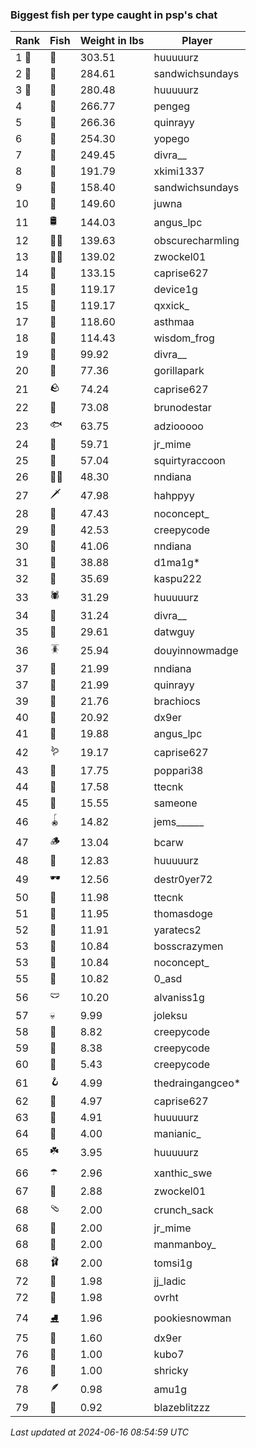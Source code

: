 ### Biggest fish per type caught in psp's chat
| Rank | Fish | Weight in lbs | Player |
|------|--------|-----------|---------|
| 1 🥇  | 🐳 | 303.51 | huuuuurz |
| 2 🥈  | 🐉 | 284.61 | sandwichsundays |
| 3 🥉  | 🦑 | 280.48 | huuuuurz |
| 4  | 🐍 | 266.77 | pengeg |
| 5  | 🦕 | 266.36 | quinrayy |
| 6  | 🐢 | 254.30 | yopego |
| 7  | 🦈 | 249.45 | divra__ |
| 8  | 🐙 | 191.79 | xkimi1337 |
| 9  | 🐋 | 158.40 | sandwichsundays |
| 10  | 🐊 | 149.60 | juwna |
| 11  | 🛢️ | 144.03 | angus_lpc |
| 12  | 🧞‍♂ | 139.63 | obscurecharmling |
| 13  | 🧜‍♀️ | 139.02 | zwockel01 |
| 14  | 🦭 | 133.15 | caprise627 |
| 15  | 🦞 | 119.17 | device1g |
| 15  | 🐬 | 119.17 | qxxick_ |
| 17  | 🧟 | 118.60 | asthmaa |
| 18  | 🦪 | 114.43 | wisdom_frog |
| 19  | 🪸 | 99.92 | divra__ |
| 20  | 🦇 | 77.36 | gorillapark |
| 21  | 🪨 | 74.24 | caprise627 |
| 22  | 👑 | 73.08 | brunodestar |
| 23  | 🐟 | 63.75 | adziooooo |
| 24  | 📱 | 59.71 | jr_mime |
| 25  | 🦐 | 57.04 | squirtyraccoon |
| 26  | 🐻‍❄ | 48.30 | nndiana |
| 27  | 🗡️ | 47.98 | hahppyy |
| 28  | 🐸 | 47.43 | noconcept_ |
| 29  | 🦫 | 42.53 | creepycode |
| 30  | 🐧 | 41.06 | nndiana |
| 31  | 🦀 | 38.88 | d1ma1g* |
| 32  | 🐡 | 35.69 | kaspu222 |
| 33  | 🕷️ | 31.29 | huuuuurz |
| 34  | 🥒 | 31.24 | divra__ |
| 35  | 🧽 | 29.61 | datwguy |
| 36  | 🪳 | 25.94 | douyinnowmadge |
| 37  | 🦠 | 21.99 | nndiana |
| 37  | 🐠 | 21.99 | quinrayy |
| 39  | 🪼 | 21.76 | brachiocs |
| 40  | 🎰 | 20.92 | dx9er |
| 41  | 🦦 | 19.88 | angus_lpc |
| 42  | 🪱 | 19.17 | caprise627 |
| 43  | 🧭 | 17.75 | poppari38 |
| 44  | 🍄 | 17.58 | ttecnk |
| 45  | 🦆 | 15.55 | sameone |
| 46  | 🪀 | 14.82 | jems______ |
| 47  | 🪵 | 13.04 | bcarw |
| 48  | 🧃 | 12.83 | huuuuurz |
| 49  | 🕶️ | 12.56 | destr0yer72 |
| 50  | 👒 | 11.98 | ttecnk |
| 51  | 🐌 | 11.95 | thomasdoge |
| 52  | 🧸 | 11.91 | yaratecs2 |
| 53  | 🦎 | 10.84 | bosscrazymen |
| 53  | 🧊 | 10.84 | noconcept_ |
| 55  | 🎱 | 10.82 | 0_asd |
| 56  | 🩲 | 10.20 | alvaniss1g |
| 57  | 💀 | 9.99 | joleksu |
| 58  | 🪺 | 8.82 | creepycode |
| 59  | 🪹 | 8.38 | creepycode |
| 60  | 🧵 | 5.43 | creepycode |
| 61  | 🪝 | 4.99 | thedraingangceo* |
| 62  | 🎏 | 4.97 | caprise627 |
| 63  | 🥫 | 4.91 | huuuuurz |
| 64  | 🐚 | 4.00 | manianic_ |
| 65  | ☘️ | 3.95 | huuuuurz |
| 66  | ☂️ | 2.96 | xanthic_swe |
| 67  | 🌹 | 2.88 | zwockel01 |
| 68  | 🩴 | 2.00 | crunch_sack |
| 68  | 👢 | 2.00 | jr_mime |
| 68  | 🧦 | 2.00 | manmanboy_ |
| 68  | 🩰 | 2.00 | tomsi1g |
| 72  | 👟 | 1.98 | jj_ladic |
| 72  | 🥪 | 1.98 | ovrht |
| 74  | ⛸️ | 1.96 | pookiesnowman |
| 75  | 🍬 | 1.60 | dx9er |
| 76  | 🧤 | 1.00 | kubo7 |
| 76  | 🌿 | 1.00 | shricky |
| 78  | 🪶 | 0.98 | amu1g |
| 79  | 🧣 | 0.92 | blazeblitzzz |

_Last updated at 2024-06-16 08:54:59 UTC_
